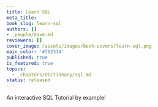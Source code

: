 ```yaml
---
title: Learn SQL
meta_title:
book_slug: learn-sql
authors: []
- _people/dave.md
reviewers: []
cover_image: /assets/images/book-covers/learn-sql.png
main_color: '#762314'
published: true
is_featured: true
topics:
  - _chapters/dictionary/sql.md
status: released
---
```

An interactive SQL Tutorial by example!
